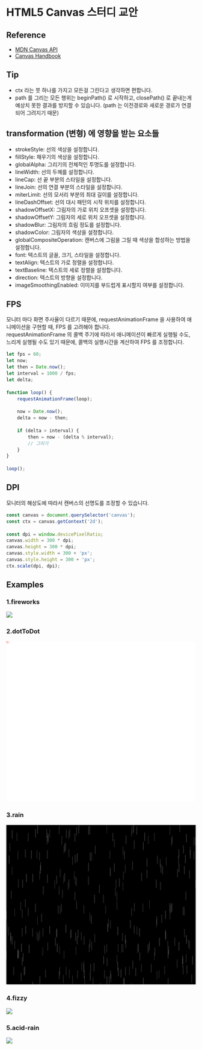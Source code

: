 # HTML5 Canvas 스터디 교안

## Reference

- [MDN Canvas API](https://developer.mozilla.org/ko/docs/Web/API/Canvas_API)
- [Canvas Handbook](https://bucephalus.org/text/CanvasHandbook/CanvasHandbook.html)

## Tip

- ctx 라는 붓 하나를 가지고 모든걸 그린다고 생각하면 편합니다.
- path 를 그리는 모든 행위는 beginPath() 로 시작하고, closePath() 로 끝내는게 예상치 못한 결과를 방지할 수 있습니다. (path 는 이전경로와 새로운 경로가 연결되어 그려지기 때문)

## transformation (변형) 에 영향을 받는 요소들 

- strokeStyle: 선의 색상을 설정합니다.
- fillStyle: 채우기의 색상을 설정합니다.
- globalAlpha: 그리기의 전체적인 투명도를 설정합니다.
- lineWidth: 선의 두께를 설정합니다.
- lineCap: 선 끝 부분의 스타일을 설정합니다.
- lineJoin: 선의 연결 부분의 스타일을 설정합니다.
- miterLimit: 선의 모서리 부분의 최대 길이를 설정합니다.
- lineDashOffset: 선의 대시 패턴의 시작 위치를 설정합니다.
- shadowOffsetX: 그림자의 가로 위치 오프셋을 설정합니다.
- shadowOffsetY: 그림자의 세로 위치 오프셋을 설정합니다.
- shadowBlur: 그림자의 흐림 정도를 설정합니다.
- shadowColor: 그림자의 색상을 설정합니다.
- globalCompositeOperation: 캔버스에 그림을 그릴 때 색상을 합성하는 방법을 설정합니다.
- font: 텍스트의 글꼴, 크기, 스타일을 설정합니다.
- textAlign: 텍스트의 가로 정렬을 설정합니다.
- textBaseline: 텍스트의 세로 정렬을 설정합니다.
- direction: 텍스트의 방향을 설정합니다.
- imageSmoothingEnabled: 이미지를 부드럽게 표시할지 여부를 설정합니다.

## FPS

모니터 마다 화면 주사율이 다르기 때문에, requestAnimationFrame 을 사용하여 애니메이션을 구현할 때, FPS 를 고려해야 합니다.   
requestAnimationFrame 의 콜백 주기에 따라서 애니메이션이 빠르게 실행될 수도, 느리게 실행될 수도 있기 때문에, 콜백의 실행시간을 계산하여 FPS 를 조정합니다.

```js
let fps = 60;
let now;
let then = Date.now();
let interval = 1000 / fps;
let delta;

function loop() {
    requestAnimationFrame(loop);

    now = Date.now();
    delta = now - then;

    if (delta > interval) {
        then = now - (delta % interval);
        // 그리기
    }
}

loop();
```

## DPI

모니터의 해상도에 따라서 캔버스의 선명도를 조정할 수 있습니다.

```js
const canvas = document.querySelector('canvas');
const ctx = canvas.getContext('2d');

const dpi = window.devicePixelRatio;
canvas.width = 300 * dpi;
canvas.height = 300 * dpi;
canvas.style.width = 300 + 'px';
canvas.style.height = 300 + 'px';
ctx.scale(dpi, dpi);
```

## Examples

### 1.fireworks

![](./images/1.firework.gif)

### 2.dotToDot

![](./images/2.dotToDot.gif)

### 3.rain

![](./images/3.rain.gif)

### 4.fizzy

![](./images/4.fizzy.gif)

### 5.acid-rain

![](./images/5.acid-rain.gif)
